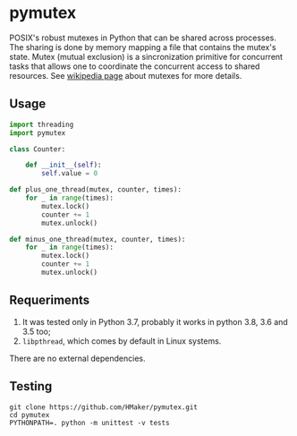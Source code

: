 # pymutex
POSIX's robust mutexes in Python that can be shared across processes.
The sharing is done by memory mapping a file that contains the mutex's state.
Mutex (mutual exclusion) is a sincronization primitive for concurrent tasks that allows one to
coordinate the concurrent access to shared resources. See [wikipedia page][1] about mutexes for more details.
## Usage
```python
import threading
import pymutex

class Counter:

    def __init__(self):
        self.value = 0

def plus_one_thread(mutex, counter, times):
    for _ in range(times):
        mutex.lock()
        counter += 1
        mutex.unlock()

def minus_one_thread(mutex, counter, times):
    for _ in range(times):
        mutex.lock()
        counter += 1
        mutex.unlock()

```

## Requeriments
1. It was tested only in Python 3.7, probably it works in python 3.8, 3.6 and 3.5 too;
2. `libpthread`, which comes by default in Linux systems.

There are no external dependencies.

## Testing
```
git clone https://github.com/HMaker/pymutex.git
cd pymutex
PYTHONPATH=. python -m unittest -v tests
```

[1]: https://en.wikipedia.org/wiki/Mutual_exclusion